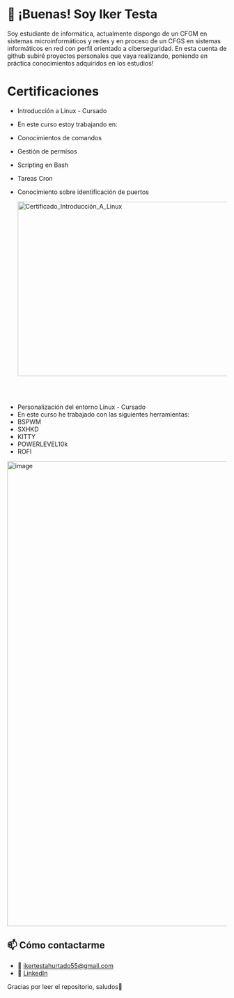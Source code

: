 # 👋 ¡Buenas! Soy Iker Testa

Soy estudiante de informática, actualmente dispongo de un CFGM en sistemas microinformáticos y redes y en proceso de un CFGS en sistemas informáticos en red con perfil orientado a ciberseguridad.
En esta cuenta de github subiré proyectos personales que vaya realizando, poniendo en práctica conocimientos adquiridos en los estudios!

# Certificaciones

- Introducción a Linux - Cursado
- En este curso estoy trabajando en:
- Conocimientos de comandos
- Gestión de permisos
- Scripting en Bash
- Tareas Cron
- Conocimiento sobre identificación de puertos
  
  <img width="600" height="400" alt="Certificado_Introducción_A_Linux" src="https://github.com/user-attachments/assets/62e25904-8d32-4d88-955b-c042319f3ac8" />

<br>
<br>
  
- Personalización del entorno Linux - Cursado
- En este curso he trabajado con las siguientes herramientas:
- BSPWM
- SXHKD
- KITTY
- POWERLEVEL10k
- ROFI
<img width="1601" height="1066" alt="image" src="https://github.com/user-attachments/assets/06c7f503-b09f-4282-8f32-b2e8d0b3622e" />



## 📫 Cómo contactarme

- 📧 ikertestahurtado55@gmail.com
- 💼 [LinkedIn](https://www.linkedin.com/in/iker-testa-hurtado-33948233b/)

Gracias por leer el repositorio, saludos🫡
